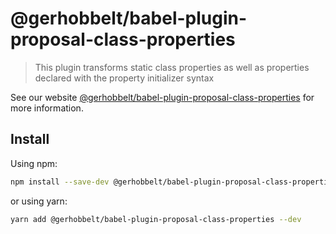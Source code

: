 # @gerhobbelt/babel-plugin-proposal-class-properties

> This plugin transforms static class properties as well as properties declared with the property initializer syntax

See our website [@gerhobbelt/babel-plugin-proposal-class-properties](https://babeljs.io/docs/en/next/babel-plugin-proposal-class-properties.html) for more information.

## Install

Using npm:

```sh
npm install --save-dev @gerhobbelt/babel-plugin-proposal-class-properties
```

or using yarn:

```sh
yarn add @gerhobbelt/babel-plugin-proposal-class-properties --dev
```
